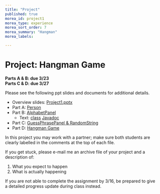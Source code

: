 ```yaml
---
title: "Project"
published: true
morea_id: project1
morea_type: experience
morea_sort_order: 7
morea_summary: "Hangman"
morea_labels:

---
```


# Project: Hangman Game

**Parts A & B: due 3/23**<BR>
**Parts C & D: due 3/27**

Please see the following ppt slides and documents for additional details.

* Overview slides: [Project1.pptx](project1/Project1.pptx)
* Part A: [Person](project1/A-Person.docx)
* Part B: [AlphabetPanel](project1/B-AlphabetPanel.docx)
  * Text: [class](project1/Text.java) [Javadoc](project1/Text.html)
* Part C: [GuessPhrasePanel & RandomString](project1/C-GuessPhrasePanel.docx)
* Part D: [Hangman Game](project1/D-HangmanGame.docx)

In this project you may work with a partner; make sure both students are clearly labelled in the comments at the top of each file.

If you get stuck, please e-mail me an archive file of your project and a description of:

  1. What you expect to happen
  1. What is actually happening
  
If you are not able to complete the assignment by 3/16, be prepared to give a detailed progress update during class instead.